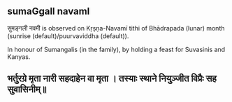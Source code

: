 ## sumaGgalI navamI

सुमङ्गली नवमी is observed on Kṛṣṇa-Navamī tithi of Bhādrapada (lunar) month (sunrise (default)/puurvaviddha (default)).

In honour of Sumangalis (in the family), by holding a feast for Suvasinis and Kanyas.

भर्तुरग्रे मृता नारी सहदाहेन वा मृता ।
तस्याः स्थाने नियुञ्जीत विप्रैः सह सुवासिनीम्॥
---
